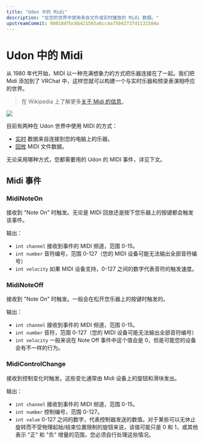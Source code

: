 ```yaml
---
title: "Udon 中的 Midi"
description: "在您的世界中使用来自文件或实时播放的 Midi 数据。"
upstreamCommit: 98018dfbc6b421565a6cc4a75042737d1131504a
---
```


# Udon 中的 Midi

从 1980 年代开始，MIDI 以一种充满想象力的方式把乐器连接在了一起。我们把 Midi 添加到了 VRChat 中，这样您就可以构建一个与实时乐器和预录表演相呼应的世界。

> 在 Wikipedia 上了解更多[关于 Midi 的信息](https://en.wikipedia.org/wiki/MIDI)。

![](/creators.vrchat.com/images/worlds/index-215557268-2d85f551-8fff-4990-a95a-c8a2d412d6a2.png)

目前有两种在 Udon 世界中使用 MIDI 的方式：

- [实时](realtime-midi) 数据来自连接到您的电脑上的乐器。
- [回放](midi-playback) MIDI 文件数据。

无论采用哪种方式，您都需要用的 Udon 的 MIDI 事件，详见下文。

## Midi 事件

### MidiNoteOn

接收到 "Note On" 时触发。无论是 MIDI 回放还是按下您乐器上的按键都会触发该事件。

输出：

- `int channel` 接收到事件的 MIDI 频道，范围 0-15。
- `int number` 音符编号，范围 0-127（您的 MIDI 设备可能无法输出全部音符编号）
- `int velocity` 如果 MIDI 设备支持，0-127 之间的数字代表音符的触发速度。

### MidiNoteOff

接收到 "Note On" 时触发。一般会在松开您乐器上的按键时触发的。

输出：

- `int channel` 接收到事件的 MIDI 频道，范围 0-15。
- `int number` 音符，范围 0-127（您的 MIDI 设备可能无法输出全部音符编号）
- `int velocity` 一般来说在 Note Off 事件中这个值会是 0，但是可能您的设备会有不一样的行为。

### MidiControlChange

接收到控制变化时触发。这些变化通常由 Midi 设备上的旋钮和滑块发出。

输出：

- `int channel` 接收到事件的 MIDI 频道，范围 0-15。
- `int number` 控制编号，范围 0-127。
- `int value` 0-127 之间的数字，代表控制器发送的数值。对于某些可以无休止旋转而不受物理起始/结束位置限制的旋钮来说，该值可能只是 0 和 1，或其他表示 "正" 和 "负" 增量的范围，您必须自行处理这些情况。
